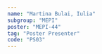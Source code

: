 ```yaml
---
name: "Martina Bulai, Iulia"
subgroup: "MEPI"
poster: "MEPI-44"
tag: "Poster Presenter"
code: "PS03"
---
```

